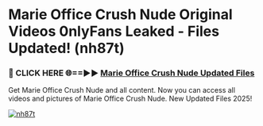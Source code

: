 # Marie Office Crush Nude Original Videos 0nlyFans Leaked - Files Updated! (nh87t)

<h3>🔴 CLICK HERE 🌐==►► <a href="https://tinyurl.com/5h6xmrr3" rel="nofollow">Marie Office Crush Nude Updated Files</a></h3>

Get Marie Office Crush Nude and all content. Now you can access all videos and pictures of Marie Office Crush Nude. New Updated Files 2025!

[![nh87t](https://i.imgur.com/KVD873Z.gif)](https://tinyurl.com/5h6xmrr3)
